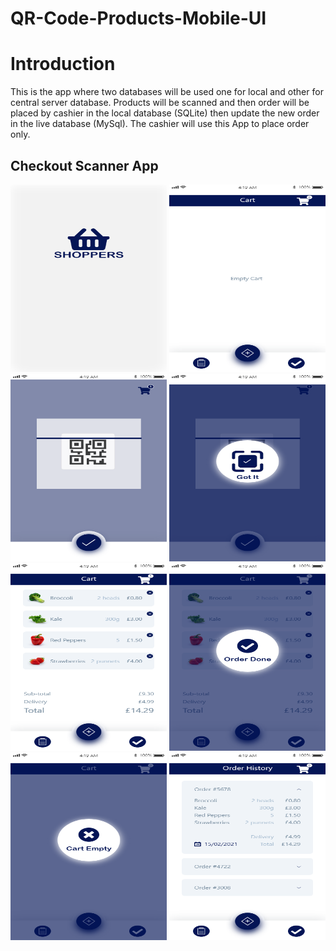 # QR-Code-Products-Mobile-UI

# Introduction
This is the app where two databases will be used one for local and other
for central server database. Products will be scanned and then order 
will be placed by cashier in the local database (SQLite) then update
the new order in the live database (MySql). The cashier will use this App
to place order only.

## Checkout Scanner App
<img src="/Shopping-Sanner-App/1.png" width="250" height="300">
<img src="/Shopping-Sanner-App/2.png" width="250" height="300">
<img src="/Shopping-Sanner-App/3.png" width="250" height="300">
<img src="/Shopping-Sanner-App/4.png" width="250" height="300">
<img src="/Shopping-Sanner-App/5.png" width="250" height="300">
<img src="/Shopping-Sanner-App/6.png" width="250" height="300">
<img src="/Shopping-Sanner-App/7.png" width="250" height="300">
<img src="/Shopping-Sanner-App/8.png" width="250" height="300">


 
